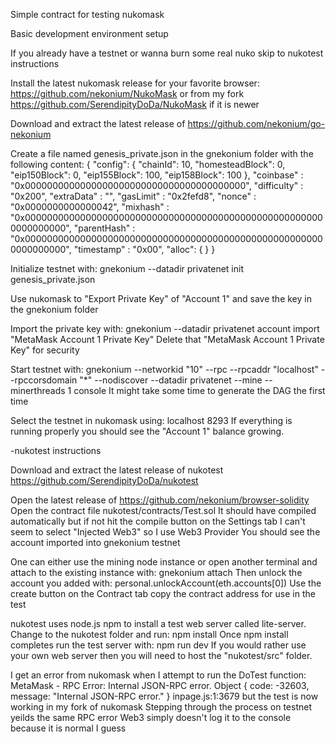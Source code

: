 Simple contract for testing nukomask

Basic development environment setup

If you already have a testnet or wanna burn some real nuko skip to nukotest instructions

Install the latest nukomask release for your favorite browser: https://github.com/nekonium/NukoMask
or from my fork https://github.com/SerendipityDoDa/NukoMask if it is newer

Download and extract the latest release of https://github.com/nekonium/go-nekonium

Create a file named genesis_private.json in the gnekonium folder with the following content:
{
  "config": {
        "chainId": 10,
        "homesteadBlock": 0,
        "eip150Block": 0,
        "eip155Block": 100,
        "eip158Block": 100
  },
  "coinbase"   : "0x0000000000000000000000000000000000000000",
  "difficulty" : "0x200",
  "extraData"  : "",
  "gasLimit"   : "0x2fefd8",
  "nonce"      : "0x0000000000000042",
  "mixhash"    : "0x0000000000000000000000000000000000000000000000000000000000000000",
  "parentHash" : "0x0000000000000000000000000000000000000000000000000000000000000000",
  "timestamp"  : "0x00",
  "alloc": {
  }
}

Initialize testnet with: gnekonium --datadir privatenet init genesis_private.json

Use nukomask to "Export Private Key" of "Account 1" and save the key in the gnekonium folder

Import the private key with: gnekonium --datadir privatenet account import "MetaMask Account 1 Private Key"
Delete that "MetaMask Account 1 Private Key" for security

Start testnet with: gnekonium --networkid "10" --rpc --rpcaddr "localhost"  --rpccorsdomain "*" --nodiscover --datadir privatenet --mine --minerthreads 1 console
It might take some time to generate the DAG the first time

Select the testnet in nukomask using: localhost 8293
If everything is running properly you should see the "Account 1" balance growing.

-nukotest instructions

Download and extract the latest release of nukotest https://github.com/SerendipityDoDa/nukotest

Open the latest release of https://github.com/nekonium/browser-solidity
Open the contract file nukotest/contracts/Test.sol
It should have compiled automatically but if not hit the compile button on the Settings tab
I can't seem to select "Injected Web3" so I use Web3 Provider
You should see the account imported into gnekonium testnet

One can either use the mining node instance or open another terminal and attach to the existing instance with: gnekonium attach
Then unlock the account you added with: personal.unlockAccount(eth.accounts[0]) 
Use the create button on the Contract tab
copy the contract address for use in the test

nukotest uses node.js npm to install a test web server called lite-server.
Change to the nukotest folder and run: npm install
Once npm install completes run the test server with: npm run dev
If you would rather use your own web server then you will need to host the "nukotest/src" folder.

I get an error from nukomask when I attempt to run the DoTest function: MetaMask - RPC Error: Internal JSON-RPC error. Object { code: -32603, message: "Internal JSON-RPC error." } inpage.js:1:3679
but the test is now working in my fork of nukomask
Stepping through the process on testnet yeilds the same RPC error
Web3 simply doesn't log it to the console because it is normal I guess






